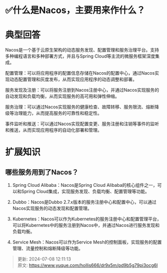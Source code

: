 # ✅什么是Nacos，主要用来作什么？

# 典型回答


Nacos是一个基于云原生架构的动态服务发现、配置管理和服务治理平台。支持多种编程语言和多种部署方式，并且与Spring Cloud等主流的微服务框架深度集成。



配置管理：可以将应用程序的配置信息存储在Nacos的配置中心，通过Nacos实现动态配置管理和灰度发布，从而实现应用程序的动态调整和部署。



服务发现及注册：可以将服务注册到Nacos注册中心，并通过Nacos实现服务的自动发现和负载均衡，从而实现服务的高可用和弹性伸缩。



服务治理：可以通过Nacos实现服务的健康检查、故障转移、服务限流、熔断降级等治理能力，从而提高服务的可靠性和稳定性。



事件监听和推送：可以通过Nacos实现配置变更、服务注册和注销等事件的监听和推送，从而实现应用程序的自动化部署和管理。



# 扩展知识


## 哪些服务用到了Nacos？


1. Spring Cloud Alibaba：Nacos是Spring Cloud Alibaba的核心组件之一，可以和Spring Cloud集成，实现服务发现、负载均衡、配置管理等功能。



2. Dubbo：Nacos是Dubbo 2.7.x版本的服务注册中心和配置中心，可以通过Nacos实现服务的动态发现和配置管理。



3. Kubernetes：Nacos可以作为Kubernetes的服务注册中心和配置管理平台，可以将Kubernetes中的服务注册到Nacos中，并通过Nacos进行服务发现和负载均衡。



4. Service Mesh：Nacos可以作为Service Mesh的控制面板，实现服务的配置管理、流量控制和熔断降级等功能。



> 更新: 2024-07-08 12:11:13  
> 原文: <https://www.yuque.com/hollis666/dr9x5m/pd9b5g79pi3ocg6l>